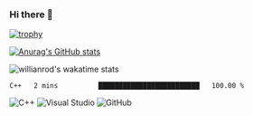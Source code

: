 ### Hi there 👋

[![trophy](https://github-profile-trophy.vercel.app/?username=Eugene&theme=darkhub)](https://github.com/ryo-ma/github-profile-trophy)

[![Anurag's GitHub stats](https://github-readme-stats.vercel.app/api?username=Eugene717&theme=chartreuse-dark&show_icons=true&icon_color=00FF00&title_color=00FF00)](https://github.com/anuraghazra/github-readme-stats)

![![willianrod's wakatime stats](https://github-readme-stats.vercel.app/api/wakatime?username=Eugene717)](https://github.com/Eugene71/github-readme-stats)

[](https://komarev.com/ghpvc/?username=Eugene717&color=brightgreen)



<!--START_SECTION:waka-->
```text
C++   2 mins          █████████████████████████   100.00 % 
```
<!--END_SECTION:waka-->

![C++](https://img.shields.io/badge/c++-%2300599C.svg?style=for-the-badge&logo=c%2B%2B&logoColor=white)
![Visual Studio](https://img.shields.io/badge/Visual%20Studio-5C2D91.svg?style=for-the-badge&logo=visual-studio&logoColor=white)
![GitHub](https://img.shields.io/badge/github-%23121011.svg?style=for-the-badge&logo=github&logoColor=white)

<!--
**Eugene717/Eugene717** is a ✨ _special_ ✨ repository because its `README.md` (this file) appears on your GitHub profile.

Here are some ideas to get you started:

- 🔭 I’m currently working on ...
- 🌱 I’m currently learning ...
- 👯 I’m looking to collaborate on ...
- 🤔 I’m looking for help with ...
- 💬 Ask me about ...
- 📫 How to reach me: ...
- 😄 Pronouns: ...
- ⚡ Fun fact: ...
-->
